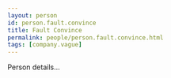 ```yaml
---
layout: person
id: person.fault.convince
title: Fault Convince
permalink: people/person.fault.convince.html
tags: [company.vague]
---
```


Person details...